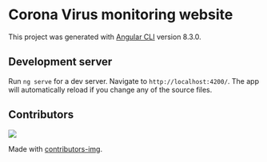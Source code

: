 # Corona Virus monitoring website

This project was generated with [Angular CLI](https://github.com/angular/angular-cli) version 8.3.0.

## Development server

Run `ng serve` for a dev server. Navigate to `http://localhost:4200/`. The app will automatically reload if you change any of the source files.

## Contributors
<a href="https://github.com/shaharyar-shamshi/carona_tracking_frontend/graphs/contributors">
  <img src="https://contributors-img.web.app/image?repo=shaharyar-shamshi/carona_tracking_frontend" />
</a>

Made with [contributors-img](https://contributors-img.web.app).